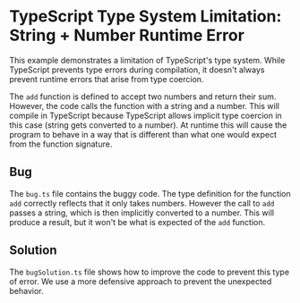 # TypeScript Type System Limitation: String + Number Runtime Error

This example demonstrates a limitation of TypeScript's type system. While TypeScript prevents type errors during compilation, it doesn't always prevent runtime errors that arise from type coercion.

The `add` function is defined to accept two numbers and return their sum. However, the code calls the function with a string and a number. This will compile in TypeScript because TypeScript allows implicit type coercion in this case (string gets converted to a number).  At runtime this will cause the program to behave in a way that is different than what one would expect from the function signature.

## Bug

The `bug.ts` file contains the buggy code.  The type definition for the function `add` correctly reflects that it only takes numbers.  However the call to `add` passes a string, which is then implicitly converted to a number. This will produce a result, but it won't be what is expected of the `add` function.

## Solution

The `bugSolution.ts` file shows how to improve the code to prevent this type of error.  We use a more defensive approach to prevent the unexpected behavior.
